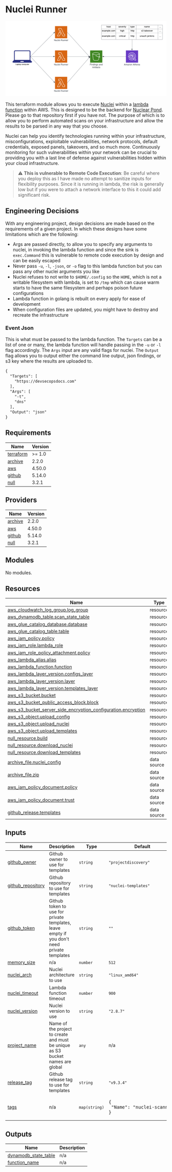 # Nuclei Runner

![Infrastructure](/assets/infrastructure.png)

This terraform module allows you to execute [Nuclei](https://github.com/projectdiscovery/nuclei) within a [lambda function](https://aws.amazon.com/lambda/) within AWS. This is designed to be the backend for [Nuclear Pond](https://github.com/DevSecOpsDocs/Nuclear-Pond). Please go to that repository first if you have not. The purpose of which is to allow you to perform automated scans on your infrastructure and allow the results to be parsed in any way that you choose. 

Nuclei can help you identify technologies running within your infrastructure, misconfigurations, exploitable vulnerabilities, network protocols, default credentials, exposed panels, takeovers, and so much more. Continuously monitoring for such vulnerabilities within your network can be crucial to providing you with a last line of defense against vulnerabilities hidden within your cloud infrastructure. 

> :warning: **This is vulnerable to Remote Code Execution**: Be careful where you deploy this as I have made no attempt to sanitize inputs for flexibility purposes. Since it is running in lambda, the risk is generally low but if you were to attach a network interface to this it could add significant risk. 

## Engineering Decisions

With any engineering project, design decisions are made based on the requirements of a given project. In which these designs have some limitations which are the following:

- Args are passed directly, to allow you to specify any arguments to nuclei, in invoking the lambda function and since the sink is `exec.Command` this is vulnerable to remote code execution by design and can be easily escaped
- Never pass `-u`, `-l`, `-json`, or `-o` flag to this lambda function but you can pass any other nuclei arguments you like
- Nuclei refuses to not write to `$HOME/.config` so the `HOME`, which is not a writable filesystem with lambda, is set to `/tmp` which can cause warm starts to have the same filesystem and perhaps poison future configurations
- Lambda function in golang is rebuilt on every apply for ease of development
- When configuration files are updated, you might have to destroy and recreate the infrastructure

### Event Json

This is what must be passed to the lambda function. The `Targets` can be a list of one or many, the lambda function will handle passing in the `-u` or `-l` flag accordingly. The `Args` input are any valid flags for nuclei. The `Output` flag allows you to output either the command line output, json findings, or s3 key where the results are uploaded to. 

```
{
  "Targets": [
    "https://devsecopsdocs.com"
  ],
  "Args": [
    "-t",
    "dns"
  ],
  "Output": "json"
}
```

<!-- BEGIN_TF_DOCS -->
## Requirements

| Name | Version |
|------|---------|
| <a name="requirement_terraform"></a> [terraform](#requirement\_terraform) | >= 1.0 |
| <a name="requirement_archive"></a> [archive](#requirement\_archive) | 2.2.0 |
| <a name="requirement_aws"></a> [aws](#requirement\_aws) | 4.50.0 |
| <a name="requirement_github"></a> [github](#requirement\_github) | 5.14.0 |
| <a name="requirement_null"></a> [null](#requirement\_null) | 3.2.1 |

## Providers

| Name | Version |
|------|---------|
| <a name="provider_archive"></a> [archive](#provider\_archive) | 2.2.0 |
| <a name="provider_aws"></a> [aws](#provider\_aws) | 4.50.0 |
| <a name="provider_github"></a> [github](#provider\_github) | 5.14.0 |
| <a name="provider_null"></a> [null](#provider\_null) | 3.2.1 |

## Modules

No modules.

## Resources

| Name | Type |
|------|------|
| [aws_cloudwatch_log_group.log_group](https://registry.terraform.io/providers/hashicorp/aws/4.50.0/docs/resources/cloudwatch_log_group) | resource |
| [aws_dynamodb_table.scan_state_table](https://registry.terraform.io/providers/hashicorp/aws/4.50.0/docs/resources/dynamodb_table) | resource |
| [aws_glue_catalog_database.database](https://registry.terraform.io/providers/hashicorp/aws/4.50.0/docs/resources/glue_catalog_database) | resource |
| [aws_glue_catalog_table.table](https://registry.terraform.io/providers/hashicorp/aws/4.50.0/docs/resources/glue_catalog_table) | resource |
| [aws_iam_policy.policy](https://registry.terraform.io/providers/hashicorp/aws/4.50.0/docs/resources/iam_policy) | resource |
| [aws_iam_role.lambda_role](https://registry.terraform.io/providers/hashicorp/aws/4.50.0/docs/resources/iam_role) | resource |
| [aws_iam_role_policy_attachment.policy](https://registry.terraform.io/providers/hashicorp/aws/4.50.0/docs/resources/iam_role_policy_attachment) | resource |
| [aws_lambda_alias.alias](https://registry.terraform.io/providers/hashicorp/aws/4.50.0/docs/resources/lambda_alias) | resource |
| [aws_lambda_function.function](https://registry.terraform.io/providers/hashicorp/aws/4.50.0/docs/resources/lambda_function) | resource |
| [aws_lambda_layer_version.configs_layer](https://registry.terraform.io/providers/hashicorp/aws/4.50.0/docs/resources/lambda_layer_version) | resource |
| [aws_lambda_layer_version.layer](https://registry.terraform.io/providers/hashicorp/aws/4.50.0/docs/resources/lambda_layer_version) | resource |
| [aws_lambda_layer_version.templates_layer](https://registry.terraform.io/providers/hashicorp/aws/4.50.0/docs/resources/lambda_layer_version) | resource |
| [aws_s3_bucket.bucket](https://registry.terraform.io/providers/hashicorp/aws/4.50.0/docs/resources/s3_bucket) | resource |
| [aws_s3_bucket_public_access_block.block](https://registry.terraform.io/providers/hashicorp/aws/4.50.0/docs/resources/s3_bucket_public_access_block) | resource |
| [aws_s3_bucket_server_side_encryption_configuration.encryption](https://registry.terraform.io/providers/hashicorp/aws/4.50.0/docs/resources/s3_bucket_server_side_encryption_configuration) | resource |
| [aws_s3_object.upload_config](https://registry.terraform.io/providers/hashicorp/aws/4.50.0/docs/resources/s3_object) | resource |
| [aws_s3_object.upload_nuclei](https://registry.terraform.io/providers/hashicorp/aws/4.50.0/docs/resources/s3_object) | resource |
| [aws_s3_object.upload_templates](https://registry.terraform.io/providers/hashicorp/aws/4.50.0/docs/resources/s3_object) | resource |
| [null_resource.build](https://registry.terraform.io/providers/hashicorp/null/3.2.1/docs/resources/resource) | resource |
| [null_resource.download_nuclei](https://registry.terraform.io/providers/hashicorp/null/3.2.1/docs/resources/resource) | resource |
| [null_resource.download_templates](https://registry.terraform.io/providers/hashicorp/null/3.2.1/docs/resources/resource) | resource |
| [archive_file.nuclei_config](https://registry.terraform.io/providers/hashicorp/archive/2.2.0/docs/data-sources/file) | data source |
| [archive_file.zip](https://registry.terraform.io/providers/hashicorp/archive/2.2.0/docs/data-sources/file) | data source |
| [aws_iam_policy_document.policy](https://registry.terraform.io/providers/hashicorp/aws/4.50.0/docs/data-sources/iam_policy_document) | data source |
| [aws_iam_policy_document.trust](https://registry.terraform.io/providers/hashicorp/aws/4.50.0/docs/data-sources/iam_policy_document) | data source |
| [github_release.templates](https://registry.terraform.io/providers/hashicorp/github/5.14.0/docs/data-sources/release) | data source |

## Inputs

| Name | Description | Type | Default | Required |
|------|-------------|------|---------|:--------:|
| <a name="input_github_owner"></a> [github\_owner](#input\_github\_owner) | Github owner to use for templates | `string` | `"projectdiscovery"` | no |
| <a name="input_github_repository"></a> [github\_repository](#input\_github\_repository) | Github repository to use for templates | `string` | `"nuclei-templates"` | no |
| <a name="input_github_token"></a> [github\_token](#input\_github\_token) | Github token to use for private templates, leave empty if you don't need private templates | `string` | `""` | no |
| <a name="input_memory_size"></a> [memory\_size](#input\_memory\_size) | n/a | `number` | `512` | no |
| <a name="input_nuclei_arch"></a> [nuclei\_arch](#input\_nuclei\_arch) | Nuclei architecture to use | `string` | `"linux_amd64"` | no |
| <a name="input_nuclei_timeout"></a> [nuclei\_timeout](#input\_nuclei\_timeout) | Lambda function timeout | `number` | `900` | no |
| <a name="input_nuclei_version"></a> [nuclei\_version](#input\_nuclei\_version) | Nuclei version to use | `string` | `"2.8.7"` | no |
| <a name="input_project_name"></a> [project\_name](#input\_project\_name) | Name of the project to create and must be unique as S3 bucket names are global | `any` | n/a | yes |
| <a name="input_release_tag"></a> [release\_tag](#input\_release\_tag) | Github release tag to use for templates | `string` | `"v9.3.4"` | no |
| <a name="input_tags"></a> [tags](#input\_tags) | n/a | `map(string)` | <pre>{<br>  "Name": "nuclei-scanner"<br>}</pre> | no |

## Outputs

| Name | Description |
|------|-------------|
| <a name="output_dynamodb_state_table"></a> [dynamodb\_state\_table](#output\_dynamodb\_state\_table) | n/a |
| <a name="output_function_name"></a> [function\_name](#output\_function\_name) | n/a |
<!-- END_TF_DOCS -->